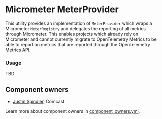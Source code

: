 # Micrometer MeterProvider

This utility provides an implementation of `MeterProvider` which wraps a Micrometer `MeterRegistry`
and delegates the reporting of all metrics through Micrometer.  This enables projects which already
rely on Micrometer and cannot currently migrate to OpenTelemetry Metrics to be able to report on
metrics that are reported through the OpenTelemetry Metrics API.

### Usage

TBD

## Component owners

- [Justin Spindler](https://github.com/HaloFour), Comcast

Learn more about component owners in [component_owners.yml](../.github/component_owners.yml).

